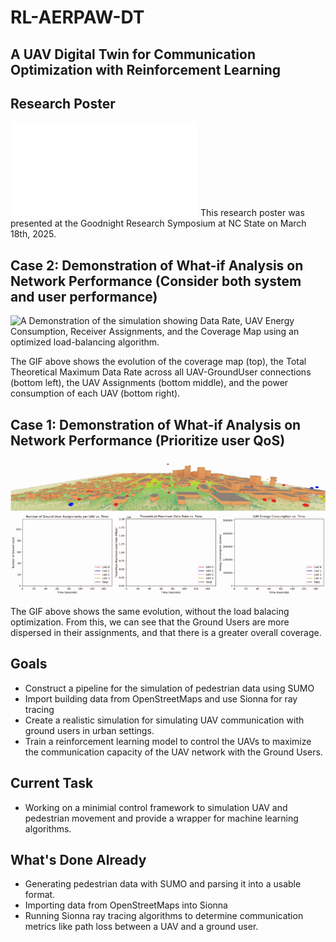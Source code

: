# RL-AERPAW-DT
## A UAV Digital Twin for Communication Optimization with Reinforcement Learning

## Research Poster
![A research poster updated on March 18th, 2025](presentations/research_poster_final.pdf)
This research poster was presented at the Goodnight Research Symposium at NC State on March 18th, 2025.

## Case 2: Demonstration of What-if Analysis on Network Performance (Consider both system and user performance)
![A Demonstration of the simulation showing Data Rate, UAV Energy Consumption, Receiver Assignments, and the Coverage Map using an optimized load-balancing algorithm.](gifs/updated_load_balancing_demonstration_gif_2-26-25.gif)

The GIF above shows the evolution of the coverage map (top), the Total Theoretical Maximum Data Rate across all UAV-GroundUser connections (bottom left), the UAV Assignments (bottom middle), and the power consumption of each UAV (bottom right).

## Case 1: Demonstration of What-if Analysis on Network Performance (Prioritize user QoS)
![A Demonstration of the simulation showing Data Rate, UAV Energy Consumption, Receiver Assignments, and the Coverage Map.](gifs/rx_assignment_demonstration.gif)

The GIF above shows the same evolution, without the load balacing optimization. From this, we can see that the Ground Users are more dispersed in their assignments, and that there is a greater overall coverage.

## Goals
- Construct a pipeline for the simulation of pedestrian data using SUMO
- Import building data from OpenStreetMaps and use Sionna for ray tracing
- Create a realistic simulation for simulating UAV communication with ground users in urban settings.
- Train a reinforcement learning model to control the UAVs to maximize the communication capacity of the UAV network with the Ground Users.

## Current Task
- Working on a minimial control framework to simulation UAV and pedestrian movement and provide a wrapper for machine learning algorithms.

## What's Done Already
- Generating pedestrian data with SUMO and parsing it into a usable format.
- Importing data from OpenStreetMaps into Sionna
- Running Sionna ray tracing algorithms to determine communication metrics like path loss between a UAV and a ground user.


